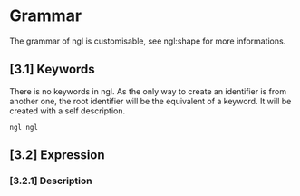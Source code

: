 # Grammar

The grammar of ngl is customisable, see ngl:shape for more informations.

## [3.1] Keywords

There is no keywords in ngl. As the only way to create an identifier is from another one, the root identifier will be the equivalent of a keyword. It will be created with a self description.

```
ngl ngl
```
## [3.2] Expression

### [3.2.1] Description



